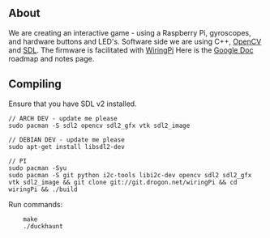 About
---------
We are creating an interactive game - using a Raspberry Pi, gyroscopes, and hardware buttons and LED's.
Software side we are using C++, [OpenCV](https://help.ubuntu.com/community/OpenCV) and [SDL](http://libsdl.org/). The firmware is facilitated with [WiringPi](http://wiringpi.com/reference/i2c-library/)
Here is the [Google Doc](https://docs.google.com/document/d/1TTdBHlfw9nqK5_OXADW4CyzqTXATi-f-pGh81lKu3uk/edit) roadmap and notes page. 


Compiling
---------
Ensure that you have SDL v2 installed.
```
// ARCH DEV - update me please
sudo pacman -S sdl2 opencv sdl2_gfx vtk sdl2_image 

// DEBIAN DEV - update me please
sudo apt-get install libsdl2-dev

// PI
sudo pacman -Syu
sudo pacman -S git python i2c-tools libi2c-dev opencv sdl2 sdl2_gfx vtk sdl2_image && git clone git://git.drogon.net/wiringPi && cd wiringPi && ./build
```
Run commands:

        make
        ./duckhaunt
